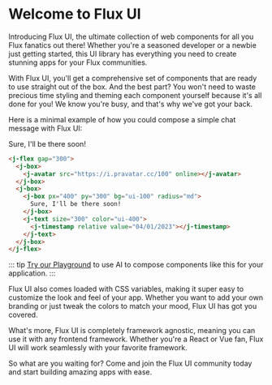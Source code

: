 # Welcome to Flux UI

Introducing Flux UI, the ultimate collection of web components for all you Flux fanatics out there! Whether you're a seasoned developer or a newbie just getting started, this UI library has everything you need to create stunning apps for your Flux communities.

With Flux UI, you'll get a comprehensive set of components that are ready to use straight out of the box. And the best part? You won't need to waste precious time styling and theming each component yourself because it's all done for you! We know you're busy, and that's why we've got your back.

Here is a minimal example of how you could compose a simple chat message with Flux UI:

<j-flex gap="300">
  <j-box>
    <j-avatar size="sm" src="https://i.pravatar.cc/100"></j-avatar>
  </j-box>
  <j-box>
    <j-box bg="primary-200" px="400" py="300" radius="md">
      Sure, I'll be there soon!
    </j-box>
    <j-text size="300" color="ui-400">
      <j-flex a="center" gap="200">
      <j-timestamp relative value="04/01/2023"></j-timestamp>
      <j-icon name="check-all" size="sm" color="success-300"></j-icon>
      </j-flex>
    </j-text>
  </j-box>
</j-flex>

```html
<j-flex gap="300">
  <j-box>
    <j-avatar src="https://i.pravatar.cc/100" online></j-avatar>
  </j-box>
  <j-box>
    <j-box px="400" py="300" bg="ui-100" radius="md">
      Sure, I'll be there soon!
    </j-box>
    <j-text size="300" color="ui-400">
      <j-timestamp relative value="04/01/2023"></j-timestamp>
    </j-text>
  </j-box>
</j-flex>
```

::: tip
[Try our Playground](/playground.html) to use AI to compose components like this for your application.
:::

Flux UI also comes loaded with CSS variables, making it super easy to customize the look and feel of your app. Whether you want to add your own branding or just tweak the colors to match your mood, Flux UI has got you covered.

What's more, Flux UI is completely framework agnostic, meaning you can use it with any frontend framework. Whether you're a React or Vue fan, Flux UI will work seamlessly with your favorite framework.

So what are you waiting for? Come and join the Flux UI community today and start building amazing apps with ease.
